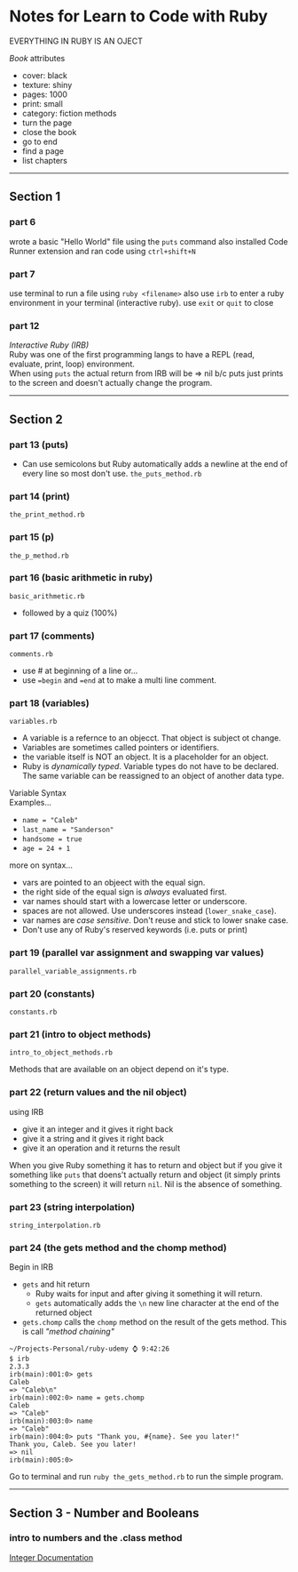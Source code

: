 # Notes for Learn to Code with Ruby 

EVERYTHING IN RUBY IS AN OJECT

*Book*
attributes
- cover: black
- texture: shiny
- pages: 1000
- print: small
- category: fiction
methods
- turn the page
- close the book
- go to end
- find a page
- list chapters  

______________________
## Section 1
### part 6
wrote a basic "Hello World" file using the `puts` command
also installed Code Runner extension and ran code using `ctrl+shift+N`

### part 7
use terminal to run a file using `ruby <filename>`
also use `irb` to enter a ruby environment in your terminal (interactive ruby).
use `exit` or `quit` to close 

### part 12
*Interactive Ruby (IRB)*  
Ruby was one of the first programming langs to have a REPL (read, evaluate, print, loop) environment.  
When using `puts` the actual return from IRB will be => nil b/c puts just prints to the screen and doesn't actually change the program.  

______________________
## Section 2  

### part 13 (puts)
- Can use semicolons but Ruby automatically adds a newline at the end of every line so most don't use.
`the_puts_method.rb`  

### part 14 (print)
`the_print_method.rb`  

### part 15 (p)
`the_p_method.rb`  

### part 16 (basic arithmetic in ruby)
`basic_arithmetic.rb`
- followed by a quiz (100%)  


### part 17 (comments)
`comments.rb`  
- use # at beginning of a line or...
- use `=begin` and `=end` at to make a multi line comment.  

### part 18 (variables)
`variables.rb`
- A variable is a refernce to an objecct. That object is subject ot change.
- Variables are sometimes called pointers or identifiers.
- the variable itself is NOT an object. It is a placeholder for an object.
- Ruby is *dynamically typed*. Variable types do not have to be declared. The same variable can be reassigned to an object of another data type.  

Variable Syntax  
Examples...
- `name = "Caleb"`
- `last_name = "Sanderson"`
- `handsome = true`
- `age = 24 + 1`  

more on syntax...
- vars are pointed to an objeect with the equal sign.
- the right side of the equal sign is *always* evaluated first.
- var names should start with a lowercase letter or underscore.
- spaces are not allowed. Use underscores instead (`lower_snake_case`).
- var names are *case sensitive*. Don't reuse and stick to lower snake case.
- Don't use any of Ruby's reserved keywords (i.e. puts or print)  

### part 19 (parallel var assignment and swapping var values)  
`parallel_variable_assignments.rb`

### part 20 (constants)
`constants.rb`

### part 21 (intro to object methods)
`intro_to_object_methods.rb`

Methods that are available on an object depend on it's type.

### part 22 (return values and the nil object)
using IRB
- give it an integer and it gives it right back
- give it a string and it gives it right back
- give it an operation and it returns the result  

When you give Ruby something it has to return and object but if you give it something like `puts` that doens't actually return and object (it simply prints something to the screen) it will return `nil`. Nil is the absence of something.

### part 23 (string interpolation)
`string_interpolation.rb`

### part 24 (the gets method and the chomp method)
Begin in IRB

- `gets` and hit return
  - Ruby waits for input and after giving it something it will return.
  - `gets` automatically adds the `\n` new line character at the end of the returned object
- `gets.chomp` calls the `chomp` method on the result of the gets method. This is call _*"method chaining"*_

```
~/Projects-Personal/ruby-udemy ⌚ 9:42:26
$ irb                                                                                                                                                                                     2.3.3
irb(main):001:0> gets
Caleb
=> "Caleb\n"
irb(main):002:0> name = gets.chomp
Caleb
=> "Caleb"
irb(main):003:0> name
=> "Caleb"
irb(main):004:0> puts "Thank you, #{name}. See you later!"
Thank you, Caleb. See you later!
=> nil
irb(main):005:0>
```

Go to terminal and run `ruby the_gets_method.rb` to run the simple program.   

_______________
## Section 3 - Number and Booleans
### intro to numbers and the .class method  

[Integer Documentation](https://ruby-doc.org/core-2.3.3/Integer.html)
